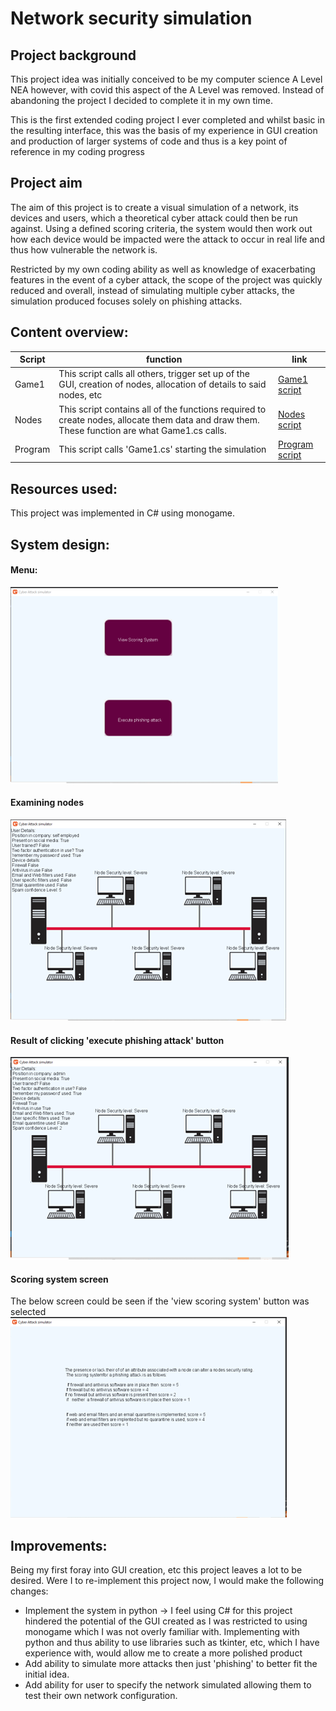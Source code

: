# Network security simulation
## Project background
<p>This project idea was initially conceived to be my computer science A Level NEA however, with covid this aspect of the A Level was removed. Instead of abandoning the project I decided to complete it in my own time.</p>
<p>This is the first extended coding project I ever completed and whilst basic in the resulting interface, this was the basis of my experience in GUI creation and production of larger systems of code and thus is a key point of reference in my coding progress</p>

## Project aim
<p>The aim of this project is to create a visual simulation of a network, its devices and users, which a theoretical cyber attack could then be run against. Using a defined scoring criteria, the system would then work out how each device would be impacted were the attack to occur in real life and thus how vulnerable the network is.</p>
<p>Restricted by my own coding ability as well as knowledge of exacerbating features in the event of a cyber attack, the scope of the project was quickly reduced and overall, instead of simulating multiple cyber attacks, the simulation produced focuses solely on phishing attacks.</p>

## Content overview:
|Script | function | link |
|-------|----------|------|
|Game1| This script calls all others, trigger set up of the GUI, creation of nodes, allocation of details to said nodes, etc |[Game1 script](./code/Game1.cs)|
|Nodes| This script contains all of the functions required to create nodes, allocate them data and draw them. These function are what Game1.cs calls.|[Nodes script](./code/Nodes.cs)|
|Program| This script calls 'Game1.cs' starting the simulation|[Program script](./code/Program.cs)|

## Resources used:
This project was implemented in C# using monogame.

## System design:
#### Menu:
![menu](./images/menu.png)
#### Examining nodes
![Node details](./images/node_selection_example.png)
#### Result of clicking 'execute phishing attack' button
![phishing attack](./images/execute_phishing_attack_button_result.png)
#### Scoring system screen
The below screen could be seen if the 'view scoring system' button was selected<br>
![Scoring system](./images/view_scoring_system_button.png)

## Improvements:
Being my first foray into GUI creation, etc this project leaves a lot to be desired. Were I to re-implement this project now, I would make the following changes:
- Implement the system in python -> I feel using C# for this project hindered the potential of the GUI created as I was restricted to using monogame which I was not overly familiar with. Implementing with python and thus ability to use libraries such as tkinter, etc, which I have experience with, would allow me to create a more polished product
- Add ability to simulate more attacks then just 'phishing' to better fit the initial idea.
- Add ability for user to specify the network simulated allowing them to test their own network configuration.
